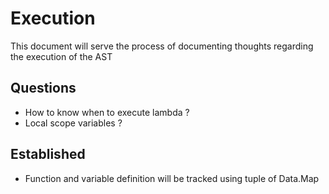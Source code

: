 # Execution

This document will serve the process of documenting thoughts regarding the execution of the AST

## Questions

- How to know when to execute lambda ?
- Local scope variables ?

## Established

- Function and variable definition will be tracked using tuple of Data.Map